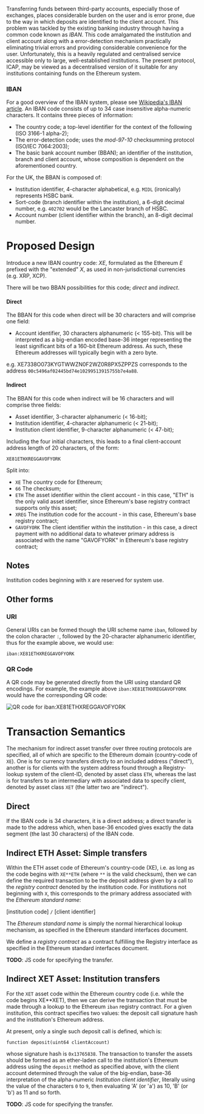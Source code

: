 Transferring funds between third-party accounts, especially those of exchanges, places considerable burden on the user and is error prone, due to the way in which deposits are identified to the client account. This problem was tackled by the existing banking industry through having a common code known as *IBAN*. This code amalgamated the institution and client account along with a error-detection mechanism practically eliminating trivial errors and providing considerable convenience for the user. Unfortunately, this is a heavily regulated and centralised service accessible only to large, well-established institutions. The present protocol, ICAP, may be viewed as a decentralised version of it suitable for any institutions containing funds on the Ethereum system.

### IBAN

For a good overview of the IBAN system, please see [Wikipedia's IBAN article](https://en.wikipedia.org/wiki/International_Bank_Account_Number). An IBAN code consists of up to 34 case insensitive alpha-numeric characters. It contains three pieces of information:

- The country code; a top-level identifier for the context of the following (ISO 3166-1 alpha-2);
- The error-detection code; uses the *mod-97-10* checksumming protocol (ISO/IEC 7064:2003);
- The basic bank account number (BBAN); an identifier of the institution, branch and client account, whose composition is dependent on the aforementioned country.

For the UK, the BBAN is composed of:

- Institution identifier, 4-character alphabetical, e.g. `MIDL` (ironically) represents HSBC bank.
- Sort-code (branch identifier within the institution), a 6-digit decimal number, e.g. `402702` would be the Lancaster branch of HSBC.
- Account number (client identifier within the branch), an 8-digit decimal number.

# Proposed Design

Introduce a new IBAN country code: *XE*, formulated as the Ethereum *E* prefixed with the "extended" *X*, as used in non-jurisdictional currencies (e.g. XRP, XCP).

There will be two BBAN possibilities for this code; *direct* and *indirect*.

#### Direct

The BBAN for this code when direct will be 30 characters and will comprise one field:

- Account identifier, 30 characters alphanumeric (< 155-bit). This will be interpreted as a big-endian encoded base-36 integer representing the least significant bits of a 160-bit Ethereum address. As such, these Ethereum addresses will typically begin with a zero byte.

e.g. XE7338O073KYGTWWZN0F2WZ0R8PX5ZPPZS corresponds to the address `00c5496af02445bd74e10299513915755b7e4a88`.

#### Indirect 

The BBAN for this code when indirect will be 16 characters and will comprise three fields:

- Asset identifier, 3-character alphanumeric (< 16-bit);
- Institution identifier, 4-character alphanumeric (< 21-bit);
- Institution client identifier, 9-character alphanumeric (< 47-bit);

Including the four initial characters, this leads to a final client-account address length of 20 characters, of the form:

```
XE81ETHXREGGAVOFYORK
```

Split into:

- `XE` The country code for Ethereum;
- `66` The checksum;
- `ETH` The asset identifier within the client account - in this case, "ETH" is the only valid asset identifier, since Ethereum's base registry contract supports only this asset;
- `XREG` The institution code for the account - in this case, Ethereum's base registry contract;
- `GAVOFYORK` The client identifier within the institution - in this case, a direct payment with no additional data to whatever primary address is associated with the name "GAVOFYORK" in Ethereum's base registry contract;

## Notes

Institution codes beginning with `X` are reserved for system use.

## Other forms

### URI

General URIs can be formed though the URI scheme name `iban`, followed by the colon character `:`, followed by the 20-character alphanumeric identifier, thus for the example above, we would use:

```
iban:XE81ETHXREGGAVOFYORK
```

### QR Code

A QR code may be generated directly from the URI using standard QR encodings. For example, the example above `iban:XE81ETHXREGGAVOFYORK` would have the corresponding QR code:

![QR code for iban:XE81ETHXREGGAVOFYORK](http://opensecrecy.com/qr-XE81ETHXREGGAVOFYORK.gif)

# Transaction Semantics

The mechanism for indirect asset transfer over three routing protocols are specified, all of which are specific to the Ethereum domain (country-code of `XE`). One is for currency transfers directly to an included address ("direct"), another is for clients with the system address found through a Registry-lookup system of the client-ID, denoted by asset class `ETH`, whereas the last is for transfers to an intermediary with associated data to specify client, denoted by asset class `XET` (the latter two are "indirect").

## Direct

If the IBAN code is 34 characters, it is a direct address; a direct transfer is made to the address which, when base-36 encoded gives exactly the data segment (the last 30 characters) of the IBAN code.

## Indirect ETH Asset: Simple transfers

Within the ETH asset code of Ethereum's country-code (XE), i.e. as long as the code begins with `XE**ETH` (where `**` is the valid checksum), then we can define the required transaction to be the deposit address given by a call to the *registry contract* denoted by the institution code. For institutions not beginning with `X`, this corresponds to the primary address associated with the *Ethereum standard name*:

[institution code] `/` [client identifier]

The *Ethereum standard name* is simply the normal hierarchical lookup mechanism, as specified in the Ethereum standard interfaces document.

We define a *registry contract* as a contract fulfilling the Registry interface as specified in the Ethereum standard interfaces document.

**TODO**: JS code for specifying the transfer.

## Indirect XET Asset: Institution transfers

For the `XET` asset code within the Ethereum country code (i.e. while the code begins XE**XET), then we can derive the transaction that must be made through a lookup to the Ethereum `iban` registry contract. For a given institution, this contract specifies two values: the deposit call signature hash and the institution's Ethereum address.

At present, only a single such deposit call is defined, which is:

```
function deposit(uint64 clientAccount)
```

whose signature hash is `0x13765838`. The transaction to transfer the assets should be formed as an ether-laden call to the institution's Ethereum address using the `deposit` method as specified above, with the client account determined through the value of the big-endian, base-36 interpretation of the alpha-numeric *Institution client identifier*, literally using the value of the characters `0` to `9`, then evaluating 'A' (or 'a') as 10, 'B' (or 'b') as 11 and so forth.

**TODO**: JS code for specifying the transfer.